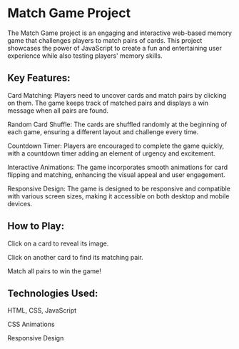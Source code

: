 # Match Game Project

The Match Game project is an engaging and interactive web-based memory game that challenges players to match pairs of cards. This project showcases the power of JavaScript to create a fun and entertaining user experience while also testing players' memory skills.

## Key Features:

Card Matching: Players need to uncover cards and match pairs by clicking on them. The game keeps track of matched pairs and displays a win message when all pairs are found.

Random Card Shuffle: The cards are shuffled randomly at the beginning of each game, ensuring a different layout and challenge every time.

Countdown Timer: Players are encouraged to complete the game quickly, with a countdown timer adding an element of urgency and excitement.

Interactive Animations: The game incorporates smooth animations for card flipping and matching, enhancing the visual appeal and user engagement.

Responsive Design: The game is designed to be responsive and compatible with various screen sizes, making it accessible on both desktop and mobile devices.

## How to Play:

Click on a card to reveal its image.

Click on another card to find its matching pair.

Match all pairs to win the game!



## Technologies Used:


HTML, CSS, JavaScript

CSS Animations

Responsive Design
